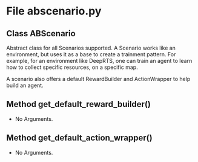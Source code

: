 # File abscenario.py

## Class ABScenario

Abstract class for all Scenarios supported. A Scenario works like an environment, but uses it as a
base to create a trainment pattern. For example, for an environment like DeepRTS, one can train an
agent to learn how to collect specific resources, on a specific map.

A scenario also offers a default RewardBuilder and ActionWrapper to help build an agent.

## Method get_default_reward_builder()

- No Arguments.

## Method get_default_action_wrapper()

- No Arguments.
